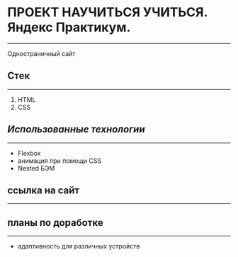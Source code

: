 # **ПРОЕКТ НАУЧИТЬСЯ УЧИТЬСЯ. Яндекс Практикум.**
-----------------------------
Одностраничный сайт


## **Стек**
-----------
1. HTML
2. CSS

## *Использованные технологии*
-------------------------------
* Flexbox
* анимация при помощи CSS
* Nested БЭМ

## **ссылка на сайт**
---------------------

## **планы по доработке**
-------------------------
* адаптивность для различных устройств


